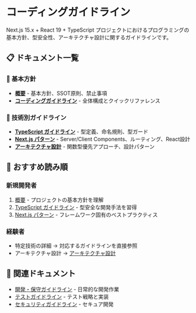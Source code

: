 # コーディングガイドライン

Next.js 15.x + React 19 + TypeScript プロジェクトにおけるプログラミングの基本方針、型安全性、アーキテクチャ設計に関するガイドラインです。

## 📋 ドキュメント一覧

### 📖 基本方針
- **[概要](./coding-guidelines-overview.md)** - 基本方針、SSOT原則、禁止事項
- **[コーディングガイドライン](./coding-guidelines.md)** - 全体構成とクイックリファレンス

### 🔧 技術別ガイドライン
- **[TypeScript ガイドライン](./typescript-guidelines.md)** - 型定義、命名規則、型ガード
- **[Next.js パターン](./nextjs-patterns.md)** - Server/Client Components、ルーティング、React設計
- **[アーキテクチャ設計](./architecture-guidelines.md)** - 関数型優先アプローチ、設計パターン

## 🚀 おすすめ読み順

### 新規開発者
1. [概要](./coding-guidelines-overview.md) - プロジェクトの基本方針を理解
2. [TypeScript ガイドライン](./typescript-guidelines.md) - 型安全な開発手法を習得
3. [Next.js パターン](./nextjs-patterns.md) - フレームワーク固有のベストプラクティス

### 経験者
- 特定技術の詳細 → 対応するガイドラインを直接参照
- アーキテクチャ設計 → [アーキテクチャ設計](./architecture-guidelines.md)

## 🔗 関連ドキュメント

- [開発・保守ガイドライン](../development/ja/) - 日常的な開発作業
- [テストガイドライン](../testing/ja/) - テスト戦略と実装
- [セキュリティガイドライン](../development/ja/security-guidelines.md) - セキュア開発